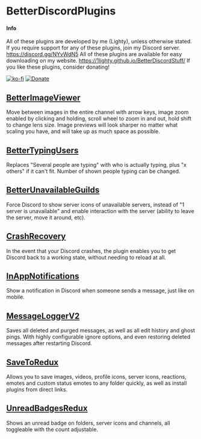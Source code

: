 # BetterDiscordPlugins
#### Info
All of these plugins are developed by me (Lighty), unless otherwise stated.
If you require support for any of these plugins, join my Discord server.
https://discord.gg/NYvWdN5
All of these plugins are available for easy downloading on my website.
https://1lighty.github.io/BetterDiscordStuff/
If you like these plugins, consider donating!

[![ko-fi](https://www.ko-fi.com/img/githubbutton_sm.svg)](https://ko-fi.com/L3L01A2WY) [![Donate](https://img.shields.io/badge/Donate-PayPal-blue.svg)](https://www.paypal.me/lighty13)
## [BetterImageViewer](https://github.com/1Lighty/BetterDiscordPlugins/tree/master/Plugins/BetterImageViewer "BetterImageViewer")
Move between images in the entire channel with arrow keys, image zoom enabled by clicking and holding, scroll wheel to zoom in and out, hold shift to change lens size. Image previews will look sharper no matter what scaling you have, and will take up as much space as possible.

## [BetterTypingUsers](https://github.com/1Lighty/BetterDiscordPlugins/tree/master/Plugins/BetterTypingUsers "BetterTypingUsers")
Replaces "Several people are typing" with who is actually typing, plus "x others" if it can't fit. Number of shown people typing can be changed.

## [BetterUnavailableGuilds](https://github.com/1Lighty/BetterDiscordPlugins/tree/master/Plugins/BetterUnavailableGuilds "BetterUnavailableGuilds")
Force Discord to show server icons of unavailable servers, instead of "1 server is unavailable" and enable interaction with the server (ability to leave the server, move it around, etc).

##  [CrashRecovery](https://github.com/1Lighty/BetterDiscordPlugins/tree/master/Plugins/CrashRecovery "CrashRecovery")
In the event that your Discord crashes, the plugin enables you to get Discord back to a working state, without needing to reload at all.

##  [InAppNotifications](https://github.com/1Lighty/BetterDiscordPlugins/tree/master/Plugins/InAppNotifications "InAppNotifications")
Show a notification in Discord when someone sends a message, just like on mobile.

##  [MessageLoggerV2](https://github.com/1Lighty/BetterDiscordPlugins/tree/master/Plugins/MessageLoggerV2 "MessageLoggerV2")
Saves all deleted and purged messages, as well as all edit history and ghost pings. With highly configurable ignore options, and even restoring deleted messages after restarting Discord.

## [SaveToRedux](https://github.com/1Lighty/BetterDiscordPlugins/tree/master/Plugins/SaveToRedux "SaveToRedux")
Allows you to save images, videos, profile icons, server icons, reactions, emotes and custom status emotes to any folder quickly, as well as install plugins from direct links.
## [UnreadBadgesRedux](https://github.com/1Lighty/BetterDiscordPlugins/tree/master/Plugins/UnreadBadgesRedux "UnreadBadgesRedux")
Shows an unread badge on folders, server icons and channels, all toggleable with the count adjustable.
